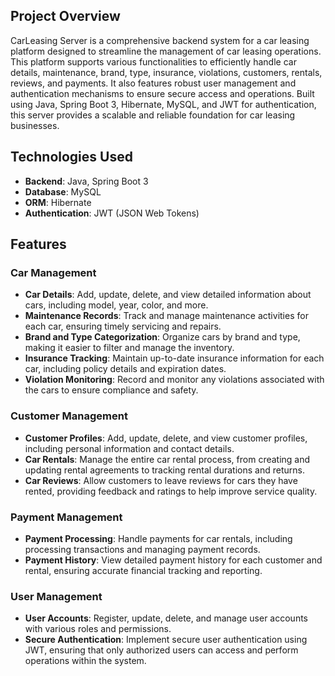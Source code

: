 ## Project Overview

CarLeasing Server is a comprehensive backend system for a car leasing platform designed to streamline the management of car leasing operations. This platform supports various functionalities to efficiently handle car details, maintenance, brand, type, insurance, violations, customers, rentals, reviews, and payments. It also features robust user management and authentication mechanisms to ensure secure access and operations. Built using Java, Spring Boot 3, Hibernate, MySQL, and JWT for authentication, this server provides a scalable and reliable foundation for car leasing businesses.

## Technologies Used

- **Backend**: Java, Spring Boot 3
- **Database**: MySQL
- **ORM**: Hibernate
- **Authentication**: JWT (JSON Web Tokens)

## Features

### Car Management

- **Car Details**: Add, update, delete, and view detailed information about cars, including model, year, color, and more.
- **Maintenance Records**: Track and manage maintenance activities for each car, ensuring timely servicing and repairs.
- **Brand and Type Categorization**: Organize cars by brand and type, making it easier to filter and manage the inventory.
- **Insurance Tracking**: Maintain up-to-date insurance information for each car, including policy details and expiration dates.
- **Violation Monitoring**: Record and monitor any violations associated with the cars to ensure compliance and safety.

### Customer Management

- **Customer Profiles**: Add, update, delete, and view customer profiles, including personal information and contact details.
- **Car Rentals**: Manage the entire car rental process, from creating and updating rental agreements to tracking rental durations and returns.
- **Car Reviews**: Allow customers to leave reviews for cars they have rented, providing feedback and ratings to help improve service quality.

### Payment Management

- **Payment Processing**: Handle payments for car rentals, including processing transactions and managing payment records.
- **Payment History**: View detailed payment history for each customer and rental, ensuring accurate financial tracking and reporting.

### User Management

- **User Accounts**: Register, update, delete, and manage user accounts with various roles and permissions.
- **Secure Authentication**: Implement secure user authentication using JWT, ensuring that only authorized users can access and perform operations within the system.
